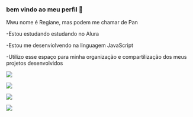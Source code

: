 ### **bem vindo ao meu perfil** 🐊
Mwu nome é Regiane, mas podem me chamar de Pan

-Estou estudando estudando no Alura

-Estou me desenviolvendo na linguagem JavaScript

-Utilizo esse espaço para minha organização e compartilização dos meus projetos desenvolvidos

![](https://media.tenor.com/ASV7XuWQLXwAAAAM/alligator-crocodile.gif)

![](https://media.tenor.com/VYFpw-qM0LEAAAAM/crocodile-alligator.gif)

![](https://media.tenor.com/HKeP107k0vIAAAAM/spider-baby-spider.gif)

![](https://media1.tenor.com/m/rvSFTCWe-94AAAAC/arachnids-spiders.gif)
